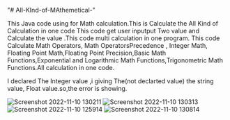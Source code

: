 "# All-KInd-of-MAthemetical-" 

This Java code using for Math calculation.This is Calculate the All Kind of Calculation in one code 
This code get user inputput Two value and Calculate the value .This code multi calculation in one program. 
This code Calculate  Math Operators, Math OperatorsPrecedence ,  Integer Math, Floating Point Math,Floating Point Precision,Basic Math Functions,Exponential and Logarithmic Math Functions,Trigonometric Math Functions.All calculation in one code.


I  declared The Integer value ,i giving The(not declarted value) the string value, Float value.so,the error is showing.




![Screenshot 2022-11-10 130211](https://user-images.githubusercontent.com/116792869/201041332-aaa7c40b-24ad-46c9-a1c6-cb6f991f6727.png)
![Screenshot 2022-11-10 130313](https://user-images.githubusercontent.com/116792869/201041671-dd60371a-7bea-4dc4-b106-5ecbe92667b4.png)
![Screenshot 2022-11-10 125914](https://user-images.githubusercontent.com/116792869/201043565-405b599f-639e-4f7e-bb6f-f406bc2d38ae.png)
![Screenshot 2022-11-10 130814](https://user-images.githubusercontent.com/116792869/201043627-b03e932a-f051-474d-96c3-b17dc50bec2b.png)




